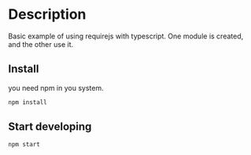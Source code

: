 Description
========
Basic example of using requirejs with typescript.
One module is created, and the other use it.

Install
--------------

you need npm in you system.

```bash
npm install
```


Start developing
--------------
```bash
npm start
```
